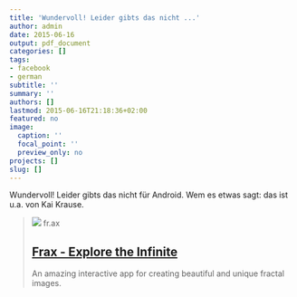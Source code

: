 ```yaml
---
title: 'Wundervoll! Leider gibts das nicht ...'
author: admin
date: 2015-06-16
output: pdf_document
categories: []
tags:
- facebook
- german
subtitle: ''
summary: ''
authors: []
lastmod: 2015-06-16T21:18:36+02:00
featured: no
image:
  caption: ''
  focal_point: ''
  preview_only: no
projects: []
slug: []
---
```

Wundervoll! Leider gibts das nicht für Android. Wem es etwas sagt: das ist u.a. von Kai Krause.
> [![](https://d1j2f71bsuadlj.cloudfront.net/assets/hero/icon800-a5964d2b7d162d54cd3b04e3f383acc35c2abe44cfa6825766a1bbb0ecefd3bb.jpg)](http://fract.al/)
> fr.ax
> ## [Frax - Explore the Infinite](http://fract.al/)
>
>An amazing interactive app for creating beautiful and unique fractal images.

